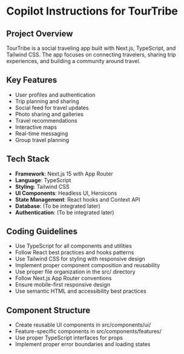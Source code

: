 # Copilot Instructions for TourTribe

<!-- Use this file to provide workspace-specific custom instructions to Copilot. For more details, visit https://code.visualstudio.com/docs/copilot/copilot-customization#_use-a-githubcopilotinstructionsmd-file -->

## Project Overview

TourTribe is a social traveling app built with Next.js, TypeScript, and Tailwind CSS. The app focuses on connecting travelers, sharing trip experiences, and building a community around travel.

## Key Features

- User profiles and authentication
- Trip planning and sharing
- Social feed for travel updates
- Photo sharing and galleries
- Travel recommendations
- Interactive maps
- Real-time messaging
- Group travel planning

## Tech Stack

- **Framework**: Next.js 15 with App Router
- **Language**: TypeScript
- **Styling**: Tailwind CSS
- **UI Components**: Headless UI, Heroicons
- **State Management**: React hooks and Context API
- **Database**: (To be integrated later)
- **Authentication**: (To be integrated later)

## Coding Guidelines

- Use TypeScript for all components and utilities
- Follow React best practices and hooks patterns
- Use Tailwind CSS for styling with responsive design
- Implement proper component composition and reusability
- Use proper file organization in the src/ directory
- Follow Next.js App Router conventions
- Ensure mobile-first responsive design
- Use semantic HTML and accessibility best practices

## Component Structure

- Create reusable UI components in src/components/ui/
- Feature-specific components in src/components/features/
- Use proper TypeScript interfaces for props
- Implement proper error boundaries and loading states
